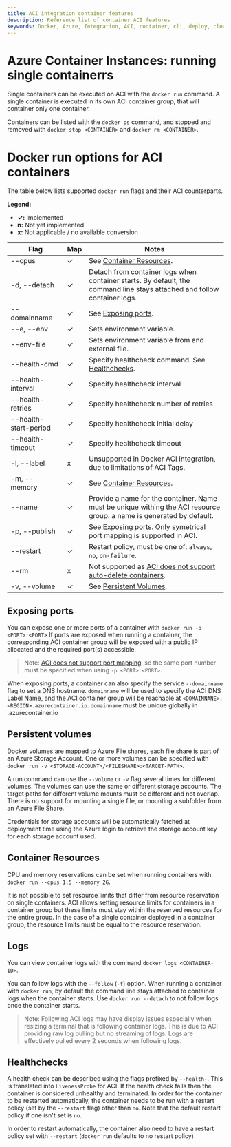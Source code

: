 ```yaml
---
title: ACI integration container features
description: Reference list of container ACI features
keywords: Docker, Azure, Integration, ACI, container, cli, deploy, cloud
---
```

# Azure Container Instances: running single containerrs

Single containers can be executed on ACI with the `docker run` command.
A single container is executed in its own ACI container group, that will container only one container.

Containers can be listed with the `docker ps` command, and stopped and removed with `docker stop <CONTAINER>` and `docker rm <CONTAINER>`.

# Docker run options for ACI containers

The table below lists supported `docker run` flags and their ACI counterparts.

__Legend:__

- __✓:__ Implemented
- __n:__ Not yet implemented
- __x:__ Not applicable / no available conversion

| Flag                  |Map|  Notes
|-----------------------|---|---------------------------------|
| --cpus                | ✓ | See [Container Resources](#container-resources).
| -d, --detach          | ✓ | Detach from container logs when container starts. By default, the command line stays attached and follow container logs.
| --domainname          | ✓ | See [Exposing ports](#exposing-ports).
| --e, --env            | ✓ | Sets environment variable.
| --env-file            | ✓ | Sets environment variable from and external file.
| --health-cmd          | ✓ | Specify healthcheck command. See [Healthchecks](#healthchecks).
| --health-interval     | ✓ | Specify healthcheck interval
| --health-retries      | ✓ | Specify healthcheck number of retries
| --health-start-period | ✓ | Specify healthcheck initial delay
| --health-timeout      | ✓ | Specify healthcheck timeout
| -l, --label           | x | Unsupported in Docker ACI integration, due to limitations of ACI Tags.
| -m, --memory          | ✓ | See [Container Resources](#container-resources).
| --name                | ✓ | Provide a name for the container. Name must be unique withing the ACI resource group. a name is generated by default.
| -p, --publish         | ✓ | See [Exposing ports](#exposing-ports). Only symetrical port mapping is supported in ACI.
| --restart             | ✓ | Restart policy, must be one of: `always`, `no`, `on-failure`.
| --rm                  | x | Not supported as [ACI does not support auto-delete containers](https://feedback.azure.com/forums/602224-azure-container-instances/suggestions/34066633-support-auto-delete-of-aci-when-container-exits-no).
| -v, --volume          | ✓ | See [Persistent Volumes](#persistent-volumes).

## Exposing ports

You can expose one or more ports of a container with `docker run -p <PORT>:<PORT>`
If ports are exposed when running a container, the corresponding ACI container group will be exposed with a public IP allocated and the required port(s) accessible.
> Note: [ACI does not support port mapping](https://feedback.azure.com/forums/602224-azure-container-instances/suggestions/34082284-support-for-port-mapping), so the same port number must be specified when using `-p <PORT>:<PORT>`.

When exposing ports, a container can also specify the service `--domainname` flag to set a DNS hostname. `domainname` will be used to specify the ACI DNS Label Name, and the ACI container group will be reachable at `<DOMAINNANE>.<REGION>.azurecontainer.io`.
`domainname` must be unique globally in <REGION>.azurecontainer.io

## Persistent volumes

Docker volumes are mapped to Azure File shares, each file share is part of an Azure Storage Account.
One or more volumes can be specified with `docker run -v <STORAGE-ACCOUNT>/<FILESHARE>:<TARGET-PATH>`.

A run command can use the `--volume` or `-v` flag several times for different volumes. The volumes can use the same or different storage accounts. The target paths for different volume mounts must be different and not overlap.
There is no support for mounting a single file, or mounting a subfolder from an Azure File Share.

Credentials for storage accounts will be automatically fetched at deployment time using the Azure login to retrieve the storage account key for each storage account used.

## Container Resources

CPU and memory reservations can be set when running containers with `docker run --cpus 1.5 --memory 2G`.

It is not possible to set resource limits that differ from resource reservation on single containers.
ACI allows setting resource limits for containers in a container group but these limits must stay within the reserved resources for the entire group. In the case of a single container deployed in a container group, the resource limits must be equal to the resource reservation.

## Logs

You can view container logs with the command `docker logs <CONTAINER-ID>`.

You can follow logs with the `--follow` (`-f`) option.
When running a container with `docker run`, by default the command line stays attached to container logs when the container starts. Use `docker run --detach` to not follow logs once the container starts.
> Note: Following ACI logs may have display issues especially when resizing a terminal that is following container logs. This is due to ACI providing raw log pulling but no streaming of logs. Logs are effectively pulled every 2 seconds when following logs.

## Healthchecks

A health check can be described using the flags prefixed by `--health-`. This is translated into `LivenessProbe` for ACI. If the health check fails then the container is considered unhealthy and terminated.
In order for the container to be restarted automatically, the container needs to be run with a restart policy (set by the `--restart` flag) other than `no`. Note that the default restart policy if one isn't set is `no`.

In order to restart automatically, the container also need to have a restart policy set with `--restart` (`docker run` defaults to no restart policy)
